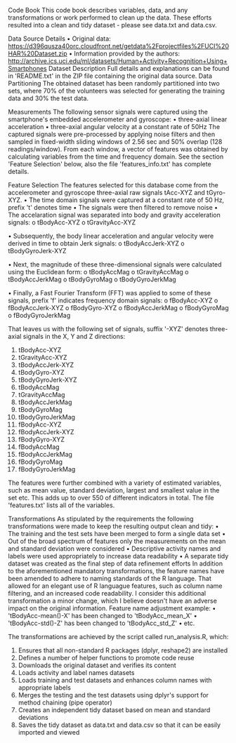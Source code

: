 Code Book
This code book describes variables, data, and any transformations or work performed to clean up the data. These efforts resulted into a clean and tidy dataset - please see data.txt and data.csv.

Data Source Details
•	Original data: https://d396qusza40orc.cloudfront.net/getdata%2Fprojectfiles%2FUCI%20HAR%20Dataset.zip
•	Information provided by the authors: http://archive.ics.uci.edu/ml/datasets/Human+Activity+Recognition+Using+Smartphones
Dataset Description
Full details and explanations can be found in 'README.txt' in the ZIP file containing the original data source.
Data Partitioning
The obtained dataset has been randomly partitioned into two sets, where 70% of the volunteers was selected for generating the training data and 30% the test data.

Measurements
The following sensor signals were captured using the smartphone's embedded accelerometer and gyroscope:
•	three-axial linear acceleration
•	three-axial angular velocity at a constant rate of 50Hz
The captured signals were pre-processed by applying noise filters and then sampled in fixed-width sliding windows of 2.56 sec and 50% overlap (128 readings/window). From each window, a vector of features was obtained by calculating variables from the time and frequency domain. See the section 'Feature Selection' below, also the file 'features_info.txt' has complete details.

Feature Selection
The features selected for this database come from the accelerometer and gyroscope three-axial raw signals tAcc-XYZ and tGyro-XYZ.
•	The time domain signals were captured at a constant rate of 50 Hz, prefix 't' denotes time
•	The signals were then filtered to remove noise
•	The accelaration signal was separated into body and gravity acceleration signals:
o	tBodyAcc-XYZ
o	tGravityAcc-XYZ

•	Subsequently, the body linear acceleration and angular velocity were derived in time to obtain Jerk signals:
o	tBodyAccJerk-XYZ
o	tBodyGyroJerk-XYZ

•	Next, the magnitude of these three-dimensional signals were calculated using the Euclidean form:
o	tBodyAccMag
o	tGravityAccMag
o	tBodyAccJerkMag
o	tBodyGyroMag
o	tBodyGyroJerkMag

•	Finally, a Fast Fourier Transform (FFT) was applied to some of these signals, prefix 'f' indicates frequency domain signals:
o	fBodyAcc-XYZ
o	fBodyAccJerk-XYZ
o	fBodyGyro-XYZ
o	fBodyAccJerkMag
o	fBodyGyroMag
o	fBodyGyroJerkMag

That leaves us with the following set of signals, suffix '-XYZ' denotes three-axial signals in the X, Y and Z directions:
1.	tBodyAcc-XYZ
2.	tGravityAcc-XYZ
3.	tBodyAccJerk-XYZ
4.	tBodyGyro-XYZ
5.	tBodyGyroJerk-XYZ
6.	tBodyAccMag
7.	tGravityAccMag
8.	tBodyAccJerkMag
9.	tBodyGyroMag
10.	tBodyGyroJerkMag
11.	fBodyAcc-XYZ
12.	fBodyAccJerk-XYZ
13.	fBodyGyro-XYZ
14.	fBodyAccMag
15.	fBodyAccJerkMag
16.	fBodyGyroMag
17.	fBodyGyroJerkMag

The features were further combined with a variety of estimated variables, such as mean value, standard deviation, largest and smallest value in the set etc. This adds up to over 550 of different indicators in total. The file 'features.txt' lists all of the variables.

Transformations
As stipulated by the requirements the following transformations were made to keep the resulting output clean and tidy:
•	The training and the test sets have been merged to form a single data set
•	Out of the broad spectrum of features only the measurements on the mean and standard deviation were considered
•	Descriptive activity names and labels were used appropriately to increase data readability
•	A separate tidy dataset was created as the final step of data refinement efforts
In addition to the aforementioned mandatory transformations, the feature names have been amended to adhere to naming standards of the R language. That allowed for an elegant use of R languague features, such as column name filtering, and an increased code readability. I consider this additional transformation a minor change, which I believe doesn't have an adverse impact on the original information.
Feature name adjustment example:
•	'tBodyAcc-mean()-X' has been changed to 'tBodyAcc_mean_X'
•	'tBodyAcc-std()-Z' has been changed to 'tBodyAcc_std_Z'
•	etc.

The transformations are achieved by the script called run_analysis.R, which:
1.	Ensures that all non-standard R packages (dplyr, reshape2) are installed
2.	Defines a number of helper functions to promote code reuse
3.	Downloads the original dataset and verifies its content
4.	Loads activity and label names datasets
5.	Loads training and test datasets and enhances column names with appropriate labels
6.	Merges the testing and the test datasets using dplyr's support for method chaining (pipe operator)
7.	Creates an independent tidy dataset based on mean and standard deviations
8.	Saves the tidy dataset as data.txt and data.csv so that it can be easily imported and viewed


